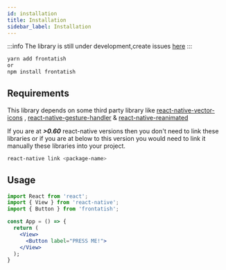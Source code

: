 ```yaml
---
id: installation
title: Installation
sidebar_label: Installation
---
```


:::info
The library is still under development,create issues [here](https://github.com/Groww/frontatish/issues/new)
:::

```bash
yarn add frontatish
or
npm install frontatish
```

## Requirements

This library depends on some third party library like [react-native-vector-icons](https://github.com/oblador/react-native-vector-icons#installation) , [react-native-gesture-handler](https://docs.swmansion.com/react-native-gesture-handler/docs/#installation) & [react-native-reanimated](https://docs.swmansion.com/react-native-reanimated/docs/getting_started)

If you are at **_>0.60_** react-native versions then you don't need to link these libraries or if you are at below to this version you would need to link it manually these libraries into your project.

```bash
react-native link <package-name>
```

## Usage

```jsx
import React from 'react';
import { View } from 'react-native';
import { Button } from 'frontatish';

const App = () => {
  return (
    <View>
      <Button label="PRESS ME!">
    </View>
  );
}

```
